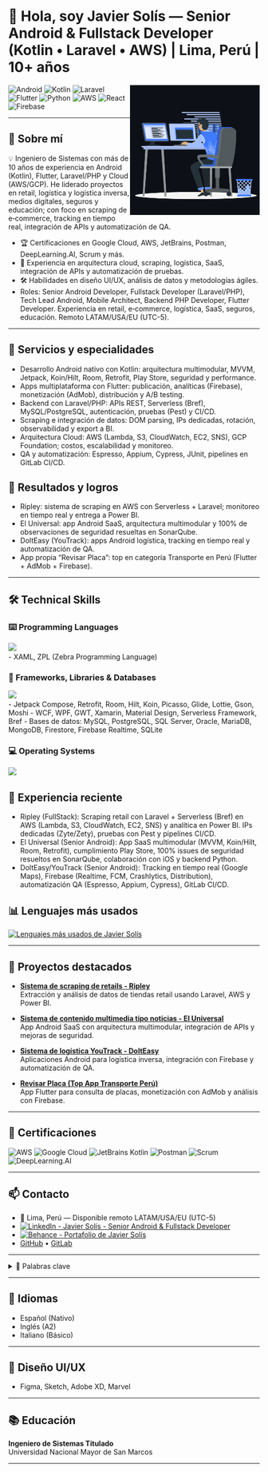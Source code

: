 # 👋 Hola, soy Javier Solís — Senior Android & Fullstack Developer (Kotlin • Laravel • AWS) | Lima, Perú | 10+ años

<p><img align="right" src="animation.gif" alt="Javier Solís — Senior Android & Fullstack Developer" title="Android • Kotlin • Flutter • Laravel • AWS" width="260" /></p>

![Android](https://img.shields.io/badge/Android-3DDC84?style=for-the-badge&logo=android&logoColor=white)
![Kotlin](https://img.shields.io/badge/Kotlin-0095D5?style=for-the-badge&logo=kotlin&logoColor=white)
![Laravel](https://img.shields.io/badge/Laravel-FF2D20?style=for-the-badge&logo=laravel&logoColor=white)
![Flutter](https://img.shields.io/badge/Flutter-02569B?style=for-the-badge&logo=flutter&logoColor=white)
![Python](https://img.shields.io/badge/Python-3776AB?style=for-the-badge&logo=python&logoColor=white)
![AWS](https://img.shields.io/badge/AWS-232F3E?style=for-the-badge&logo=amazon-aws&logoColor=white)
![React](https://img.shields.io/badge/React-20232A?style=for-the-badge&logo=react&logoColor=61DAFB)
![Firebase](https://img.shields.io/badge/Firebase-FFCA28?style=for-the-badge&logo=firebase&logoColor=white)

---

## 🚀 Sobre mí

💡 Ingeniero de Sistemas con más de 10 años de experiencia en Android (Kotlin), Flutter, Laravel/PHP y Cloud (AWS/GCP). He liderado proyectos en retail, logística y logística inversa, medios digitales, seguros y educación; con foco en scraping de e‑commerce, tracking en tiempo real, integración de APIs y automatización de QA.

- 🏆 Certificaciones en Google Cloud, AWS, JetBrains, Postman, DeepLearning.AI, Scrum y más.
- 🎯 Experiencia en arquitectura cloud, scraping, logística, SaaS, integración de APIs y automatización de pruebas.
- 🛠️ Habilidades en diseño UI/UX, análisis de datos y metodologías ágiles.
- Roles: Senior Android Developer, Fullstack Developer (Laravel/PHP), Tech Lead Android, Mobile Architect, Backend PHP Developer, Flutter Developer. Experiencia en retail, e‑commerce, logística, SaaS, seguros, educación. Remoto LATAM/USA/EU (UTC-5).

---

## 🧩 Servicios y especialidades

- Desarrollo Android nativo con Kotlin: arquitectura multimodular, MVVM, Jetpack, Koin/Hilt, Room, Retrofit, Play Store, seguridad y performance.
- Apps multiplataforma con Flutter: publicación, analíticas (Firebase), monetización (AdMob), distribución y A/B testing.
- Backend con Laravel/PHP: APIs REST, Serverless (Bref), MySQL/PostgreSQL, autenticación, pruebas (Pest) y CI/CD.
- Scraping e integración de datos: DOM parsing, IPs dedicadas, rotación, observabilidad y export a BI.
- Arquitectura Cloud: AWS (Lambda, S3, CloudWatch, EC2, SNS), GCP Foundation; costos, escalabilidad y monitoreo.
- QA y automatización: Espresso, Appium, Cypress, JUnit, pipelines en GitLab CI/CD.

## 📌 Resultados y logros

- Ripley: sistema de scraping en AWS con Serverless + Laravel; monitoreo en tiempo real y entrega a Power BI.
- El Universal: app Android SaaS, arquitectura multimodular y 100% de observaciones de seguridad resueltas en SonarQube.
- DoltEasy (YouTrack): apps Android logística, tracking en tiempo real y automatización de QA.
- App propia “Revisar Placa”: top en categoría Transporte en Perú (Flutter + AdMob + Firebase).

---

## 🛠️ Technical Skills

### ⌨️ Programming Languages

<div>
  <img src="https://skillicons.dev/icons?i=kotlin,php,python,java,swift,objc,js,csharp,cpp,dart" />
</div>
- XAML, ZPL (Zebra Programming Language)

### 🧰 Frameworks, Libraries & Databases

<div>
  <img src="https://skillicons.dev/icons?i=laravel,android,flutter,react,vue,nextjs,django,mysql,postgres,mongodb,sqlite,firebase,dotnet" />
</div>
- Jetpack Compose, Retrofit, Room, Hilt, Koin, Picasso, Glide, Lottie, Gson, Moshi  
- WCF, WPF, GWT, Xamarin, Material Design, Serverless Framework, Bref  
- Bases de datos: MySQL, PostgreSQL, SQL Server, Oracle, MariaDB, MongoDB, Firestore, Firebase Realtime, SQLite

### 💻 Operating Systems

<div>
  <img src="https://skillicons.dev/icons?i=windows,linux,apple,fedora" />
</div>

## 🧰 Experiencia reciente

- Ripley (FullStack): Scraping retail con Laravel + Serverless (Bref) en AWS (Lambda, S3, CloudWatch, EC2, SNS) y analítica en Power BI. IPs dedicadas (Zyte/Zety), pruebas con Pest y pipelines CI/CD.
- El Universal (Senior Android): App SaaS multimodular (MVVM, Koin/Hilt, Room, Retrofit), cumplimiento Play Store, 100% issues de seguridad resueltos en SonarQube, colaboración con iOS y backend Python.
- DoltEasy/YouTrack (Senior Android): Tracking en tiempo real (Google Maps), Firebase (Realtime, FCM, Crashlytics, Distribution), automatización QA (Espresso, Appium, Cypress), GitLab CI/CD.

## 📊 Lenguajes más usados

[![Lenguajes más usados de Javier Solís](https://github-readme-stats.vercel.app/api/top-langs/?username=JavierSolis&layout=compact&theme=radical)](https://github.com/JavierSolis)

---

## 🌟 Proyectos destacados

- **[Sistema de scraping de retails - Ripley](#)**  
  Extracción y análisis de datos de tiendas retail usando Laravel, AWS y Power BI.

- **[Sistema de contenido multimedia tipo noticias - El Universal](#)**  
  App Android SaaS con arquitectura multimodular, integración de APIs y mejoras de seguridad.

- **[Sistema de logística YouTrack - DoltEasy](#)**  
  Aplicaciones Android para logística inversa, integración con Firebase y automatización de QA.

- **[Revisar Placa (Top App Transporte Perú)](https://play.google.com/store/apps/details?id=com.javierjsolis.revisarplaca)**  
  App Flutter para consulta de placas, monetización con AdMob y análisis con Firebase.

---

## 🏅 Certificaciones

![AWS](https://img.shields.io/badge/AWS%20Practitioner-232F3E?style=flat-square&logo=amazon-aws&logoColor=white)
![Google Cloud](https://img.shields.io/badge/Google%20Cloud-Core%20Infrastructure-4285F4?style=flat-square&logo=google-cloud&logoColor=white)
![JetBrains Kotlin](https://img.shields.io/badge/Kotlin%20para%20Android-0095D5?style=flat-square&logo=kotlin&logoColor=white)
![Postman](https://img.shields.io/badge/API%20Testing-FF6C37?style=flat-square&logo=postman&logoColor=white)
![Scrum](https://img.shields.io/badge/Scrum%20Master-6DB33F?style=flat-square&logo=scrumalliance&logoColor=white)
![DeepLearning.AI](https://img.shields.io/badge/ChatGPT%20Prompt%20Engineering-3C3C3C?style=flat-square&logo=openai&logoColor=white)

---

## 📫 Contacto

- 📍 Lima, Perú — Disponible remoto LATAM/USA/EU (UTC-5)
- [![LinkedIn - Javier Solís - Senior Android & Fullstack Developer](https://camo.githubusercontent.com/8c0692475a5bfc1d9e7361074bdb648e567cae7b5b40ffd32adae31180b0d7b6/68747470733a2f2f696d672e736869656c64732e696f2f62616467652f4c696e6b6564496e2d3030373742353f7374796c653d666f722d7468652d6261646765266c6f676f3d6c696e6b6564696e266c6f676f436f6c6f723d7768697465)](https://www.linkedin.com/in/android-developer-peru/)
- [![Behance - Portafolio de Javier Solís](https://img.shields.io/badge/Behance-1769FF?style=for-the-badge&logo=behance&logoColor=white)](https://www.behance.net/JavierJSolis)
- [GitHub](https://github.com/JavierSolis) • [GitLab](https://gitlab.com/JavierSolis)

---

<details>
  <summary>🔎 Palabras clave</summary>

Android, Kotlin, Jetpack, MVVM, Multimodular, Play Store, Seguridad móvil, SonarQube, Flutter, Dart, CI/CD móvil, Firebase (Analytics, Crashlytics, FCM, App Distribution, Realtime, Firestore), AdMob, Laravel, PHP, APIs REST, Serverless, Bref, AWS (Lambda, S3, CloudWatch, EC2, SNS), GCP, Scraping, DOM, Zyte/Zety, Power BI, Highcharts, Sentry, SendGrid, Emarsys, OneSignal, PayPal, MercadoPago, MySQL, PostgreSQL, SQL Server, Oracle, MariaDB, MongoDB, SQLite, React, Vue, Next.js, Django, GWT, .NET, WCF, WPF, Xamarin, Google Maps, QA Automation, Espresso, Appium, Cypress, JUnit, GitLab CI/CD, Retail, E‑commerce, Logística, Logística inversa, Transporte, Encuestas ISTAS21, Inventarios, QA, Educación, Lima Perú, Remoto LATAM.

</details>

---

## 💬 Idiomas

- Español (Nativo)
- Inglés (A2)
- Italiano (Básico)

---

## 🎨 Diseño UI/UX

- Figma, Sketch, Adobe XD, Marvel

---

## 📚 Educación

**Ingeniero de Sistemas Titulado**  
Universidad Nacional Mayor de San Marcos

---

<!-- Puedes agregar banners, GIFs, o widgets adicionales si lo deseas. -->
